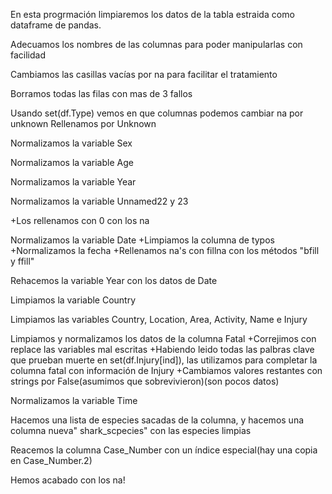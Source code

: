 En esta progrmación limpiaremos los datos de la tabla estraida como dataframe de pandas.

Adecuamos los nombres de las columnas para poder manipularlas con facilidad

Cambiamos las casillas vacías por na para facilitar el tratamiento

Borramos todas las filas con mas de 3 fallos

Usando set(df.Type) vemos en que columnas podemos cambiar na por unknown
Rellenamos por Unknown

Normalizamos la variable Sex

Normalizamos la variable Age

Normalizamos la variable Year

Normalizamos la variable Unnamed22 y 23

+Los rellenamos con 0 con los na

Normalizamos la variable Date
+Limpiamos la columna de typos
+Normalizamos la fecha
+Rellenamos na's con fillna con los métodos "bfill y ffill"

Rehacemos la variable Year con los datos de Date

Limpiamos la variable Country

Limpiamos las variables Country, Location, Area, Activity, Name e Injury

Limpiamos y normalizamos los datos de la columna Fatal
+Correjimos con replace las variables mal escritas
+Habiendo leido todas las palbras clave que prueban muerte en set(df.Injury[ind]), 
  las utilizamos para completar la columna fatal con información de Injury
+Cambiamos valores restantes con strings por False(asumimos que sobrevivieron)(son pocos datos)

Normalizamos la variable Time

Hacemos una lista de especies sacadas de la columna, y hacemos una columna nueva" shark_scpecies" 
con las especies limpias

Reacemos la columna Case_Number con un índice especial(hay una copia en Case_Number.2)

Hemos acabado con los na!













